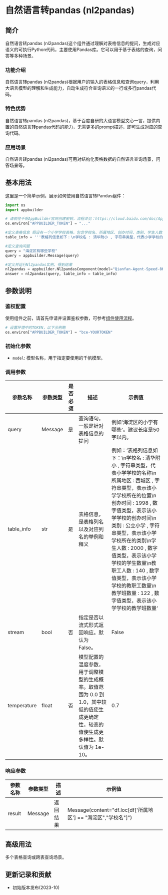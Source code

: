 # 自然语言转pandas (nl2pandas)

## 简介
自然语言转pandas (nl2pandas)这个组件通过理解对表格信息的提问，生成对应语义的可执行Python代码，主要使用Pandas库。它可以用于基于表格的查询，问答等多种场景。

### 功能介绍
自然语言转pandas (nl2pandas)根据用户的输入的表格信息和查询query，利用大语言模型的理解和生成能力，自动生成符合查询语义的一行或多行pandas代码。

### 特色优势
自然语言转pandas (nl2pandas)，基于百度自研的大语言模型文心一言，提供内置的自然语言转pandas代码的能力，无需更多的prompt描述，即可生成对应的查询代码。

### 应用场景
自然语言转pandas (nl2pandas)可用对结构化表格数据的自然语言查询场景，问答场景等。

## 基本用法
这里是一个简单示例，展示如何使用自然语言转Pandas组件：

```python
import os
import appbuilder

# 请前往千帆AppBuilder官网创建密钥，流程详见：https://cloud.baidu.com/doc/AppBuilder/s/Olq6grrt6#1%E3%80%81%E5%88%9B%E5%BB%BA%E5%AF%86%E9%92%A5
os.environ["APPBUILDER_TOKEN"] = "..."

#定义表格信息 假设有一个小学学校表格，包含学校名、所属地区、创办时间、类别、学生人数、教职工人数、教学班数量等列。列名后给出示例（例如清华附小是学校名的示例），以及列值类型（字符串类型、数字值类型），最后给出列名的解释。列之间使用换行符分隔。
table_info = '''表格列信息如下：\n学校名 : 清华附小 , 字符串类型，代表小学学校的名称\n所属地区 : 西城区 , 字符串类型，表示该小学学校所在的位置\n创办时间 : 1998 , 数字值类型，表示该小学学校的创办时间\n类别 : 公立小学 , 字符串类型，表示该小学学校所在的类别\n学生人数 : 2000 , 数字值类型，表示该小学学校的学生数量\n教职工人数 : 140 , 数字值类型，表示该小学学校的教职工数量\n教学班数量 : 122 , 数字值类型，表示该小学学校的教学班数量'''

#定义查询问题
query = "海淀区有哪些学校"
query = appbuilder.Message(query)

#定义并运行Nl2pandas实例，得到结果
nl2pandas = appbuilder.Nl2pandasComponent(model="Qianfan-Agent-Speed-8K")
answer = nl2pandas(query, table_info = table_info)
```

## 参数说明

### 鉴权配置
使用组件之前，请首先申请并设置鉴权参数，可参考[组件使用流程](https://cloud.baidu.com/doc/AppBuilder/s/Olq6grrt6#1%E3%80%81%E5%88%9B%E5%BB%BA%E5%AF%86%E9%92%A5)。
```python
# 设置环境中的TOKEN，以下示例略
os.environ["APPBUILDER_TOKEN"] = "bce-YOURTOKEN"
```

### 初始化参数
- `model`: 模型名称，用于指定要使用的千帆模型。

### 调用参数
|参数名称 |参数类型 |是否必须 |描述 |示例值|
|--------|--------|--------|----|------|
|query |Message | 是 | 查询语句，一般是针对表格信息的提问 |例如'海淀区的小学有哪些'。建议长度是50字以内。 |
|table_info |str | 是 | 表格信息，是表格列名以及对应列名的举例和释义 |例如：’表格列信息如下：\n学校名 : 清华附小 , 字符串类型，代表小学学校的名称\n所属地区 : 西城区 , 字符串类型，表示该小学学校所在的位置\n创办时间 : 1998 , 数字值类型，表示该小学学校的创办时间\n类别 : 公立小学 , 字符串类型，表示该小学学校所在的类别\n学生人数 : 2000 , 数字值类型，表示该小学学校的学生数量\n教职工人数 : 140 , 数字值类型，表示该小学学校的教职工数量\n教学班数量 : 122 , 数字值类型，表示该小学学校的教学班数量‘ |
|stream |bool | 否 |指定是否以流式形式返回响应。默认为 False。 |False |
|temperature |float | 否 |模型配置的温度参数，用于调整模型的生成概率。取值范围为 0.0 到 1.0，其中较低的值使生成更确定性，较高的值使生成更多样性。默认值为 1e-10。 |0.7 |

### 响应参数
|参数名称 |参数类型 |描述 |示例值|
|--------|--------|----|------|
|result  |Message  |返回结果|Message(content="df.loc[df['所属地区'] == "海淀区","学校名"]")|

## 高级用法

多个表格查询或跨表查询场景。

## 更新记录和贡献

- 初始版本发布(2023-10)